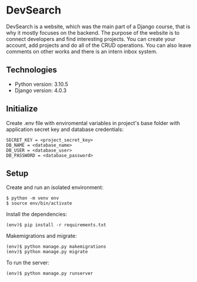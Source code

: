 # DevSearch

DevSearch is a website, which was the main part of a Django course, that is why it mostly focuses on the backend. The purpose of the website is to connect developers and find interesting projects. You can create your account, add projects and do all of the CRUD operations. You can also leave comments on other works and there is an intern inbox system.

## Technologies
- Python version: 3.10.5
- Django version: 4.0.3

## Initialize
Create .env file with enviromental variables in project's base folder with application secret key and database credentials:

```
SECRET_KEY = <project_secret_key>
DB_NAME = <database_name>
DB_USER = <database_user>
DB_PASSWORD = <database_password>
```

## Setup
Create and run an isolated environment:

```
$ python -m venv env
$ source env/bin/activate
```
Install the dependencies:


```
(env)$ pip install -r requirements.txt
```
Makemigrations and migrate:
```
(env)$ python manage.py makemigrations
(env)$ python manage.py migrate
```

To run the server:
```
(env)$ python manage.py runserver
```
